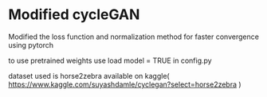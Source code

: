 # Modified cycleGAN
Modified the loss function and normalization method for faster convergence using pytorch

to use pretrained weights use load model = TRUE in config.py

dataset used is horse2zebra available on kaggle( https://www.kaggle.com/suyashdamle/cyclegan?select=horse2zebra )

